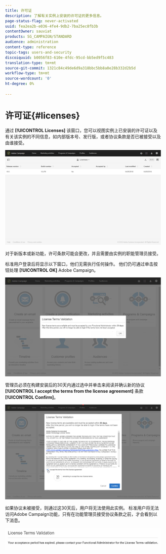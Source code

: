 ```yaml
---
title: 许可证
description: 了解有关实例上安装的许可证的更多信息。
page-status-flag: never-activated
uuid: fea2ea2b-e036-4fe4-9db2-7ba25ec8fb3b
contentOwner: sauviat
products: SG_CAMPAIGN/STANDARD
audience: administration
content-type: reference
topic-tags: users-and-security
discoiquuid: b0056f83-610e-4fdc-95cd-bb5ed9f5c483
translation-type: tm+mt
source-git-commit: 1321c84c49de6d9a318bbc5bb8a0e28b332d2b5d
workflow-type: tm+mt
source-wordcount: '0'
ht-degree: 0%

---
```



# 许可证{#licenses}

通过 **[!UICONTROL Licenses]** 该窗口，您可以视图实例上已安装的许可证以及有关该实例的不同信息，如内部版本号、发行版，或者协议条款是否已被接受以及由谁接受。

![](assets/license_1.png)

对于新版本或新功能，许可条款可能会更改，并且需要由实例的职能管理员接受。

标准用户登录后将显示以下窗口，他们无需执行任何操作。 他们仍可通过单击按钮处理 **[!UICONTROL OK]** Adobe Campaign。

![](assets/license_2.png)

管理员必须在构建安装后的30天内通过选中并单击来阅读并确认新的协议 **[!UICONTROL I accept the terms from the license agreement]** 条款 **[!UICONTROL Confirm]**。

![](assets/license_3.png)

如果协议未被接受，则通过这30天后，用户将无法使用此实例。 标准用户将无法访问Adobe Campaign功能，只有在功能管理员接受协议条款之前，才会看到以下消息。

![](assets/license_4.png)

